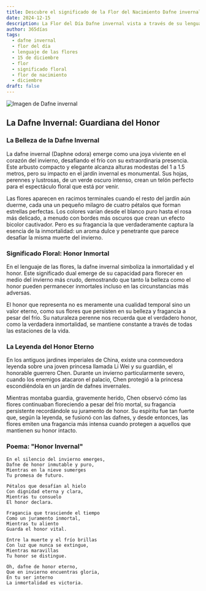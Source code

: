```yaml
---
title: Descubre el significado de la Flor del Nacimiento Dafne invernal del 15 de diciembre
date: 2024-12-15
description: La Flor del Día Dafne invernal vista a través de su lenguaje floral e historias
author: 365días
tags:
  - dafne invernal
  - flor del día
  - lenguaje de las flores
  - 15 de diciembre
  - flor
  - significado floral
  - flor de nacimiento
  - diciembre
draft: false
---
```


![Imagen de Dafne invernal](https://cdn.pixabay.com/photo/2017/10/03/23/34/daphne-2814611_1280.jpg#center)


## La Dafne Invernal: Guardiana del Honor

### La Belleza de la Dafne Invernal

La dafne invernal (Daphne odora) emerge como una joya viviente en el corazón del invierno, desafiando el frío con su extraordinaria presencia. Este arbusto compacto y elegante alcanza alturas modestas del 1 a 1.5 metros, pero su impacto en el jardín invernal es monumental. Sus hojas, perennes y lustrosas, de un verde oscuro intenso, crean un telón perfecto para el espectáculo floral que está por venir.

Las flores aparecen en racimos terminales cuando el resto del jardín aún duerme, cada una un pequeño milagro de cuatro pétalos que forman estrellas perfectas. Los colores varían desde el blanco puro hasta el rosa más delicado, a menudo con bordes más oscuros que crean un efecto bicolor cautivador. Pero es su fragancia la que verdaderamente captura la esencia de la inmortalidad: un aroma dulce y penetrante que parece desafiar la misma muerte del invierno.

### Significado Floral: Honor Inmortal

En el lenguaje de las flores, la dafne invernal simboliza la inmortalidad y el honor. Este significado dual emerge de su capacidad para florecer en medio del invierno más crudo, demostrando que tanto la belleza como el honor pueden permanecer inmortales incluso en las circunstancias más adversas.

El honor que representa no es meramente una cualidad temporal sino un valor eterno, como sus flores que persisten en su belleza y fragancia a pesar del frío. Su naturaleza perenne nos recuerda que el verdadero honor, como la verdadera inmortalidad, se mantiene constante a través de todas las estaciones de la vida.

### La Leyenda del Honor Eterno

En los antiguos jardines imperiales de China, existe una conmovedora leyenda sobre una joven princesa llamada Li Wei y su guardián, el honorable guerrero Chen. Durante un invierno particularmente severo, cuando los enemigos atacaron el palacio, Chen protegió a la princesa escondiéndola en un jardín de dafnes invernales.

Mientras montaba guardia, gravemente herido, Chen observó cómo las flores continuaban floreciendo a pesar del frío mortal, su fragancia persistente recordándole su juramento de honor. Su espíritu fue tan fuerte que, según la leyenda, se fusionó con las dafnes, y desde entonces, las flores emiten una fragancia más intensa cuando protegen a aquellos que mantienen su honor intacto.

### Poema: "Honor Invernal"

    En el silencio del invierno emerges,
    Dafne de honor inmutable y puro,
    Mientras en la nieve sumerges
    Tu promesa de futuro.

    Pétalos que desafían al hielo
    Con dignidad eterna y clara,
    Mientras tu consuelo
    El honor declara.

    Fragancia que trasciende el tiempo
    Como un juramento inmortal,
    Mientras tu aliento
    Guarda el honor vital.

    Entre la muerte y el frío brillas
    Con luz que nunca se extingue,
    Mientras maravillas
    Tu honor se distingue.

    Oh, dafne de honor eterno,
    Que en invierno encuentras gloria,
    En tu ser interno
    La inmortalidad es victoria.